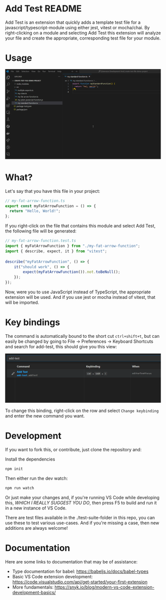 # Add Test README

Add Test is an extension that quickly adds a template test file for a javascript/typescript-module using either jest, vitest or mocha/chai. By right-clicking on a module and selecting Add Test this extension will analyze your file and create the appropriate, corresponding test file for your module. 

# Usage

![How to use Add Test](.public/add-test-hello-world.gif)

# What?

Let's say that you have this file in your project:

```ts
// my-fat-arrow-function.ts
export const myFatArrowFunction = () => {
  return "Hello, World!";
};

```

If you right-click on the file that contains this module and select Add Test, the following file will be generated:

```ts
// my-fat-arrow-function.test.ts
import { myFatArrowFunction } from "./my-fat-arrow-function";
import { describe, expect, it } from "vitest";

describe("myFatArrowFunction", () => {
    it("should work", () => {
        expect(myFatArrowFunction()).not.toBeNull();
    });
});
```

Now, were you to use JavaScript instead of TypeScript, the appropriate extension will be used. And if you use jest or mocha instead of vitest, that will be imported. 

# Key bindings

The command is automatically bound to the short cut `ctrl+shift+t`, but can easily be changed by going to File -> Preferences -> Keyboard Shortcuts and search for add-test, this should give you this view:

![The keyboard shortcuts for add-test](.public/add-keyboard-shortcuts.png)

To change this binding, right-click on the row and select `Change keybinding` and enter the new command you want. 


# Development

If you want to fork this, or contribute, just clone the repository and:

Install the dependencies
```bash
npm init
```

Then either run the dev watch:
```bash
npm run watch
```

Or just make your changes and, if you're running VS Code while developing this, _WHICH I REALLY SUGGEST YOU DO_, then press F5 to build and run it in a new instance of VS Code.

There are test files available in the ./test-suite-folder in this repo, you can use these to test various use-cases. And if you're missing a case, then new additions are always welcome!

# Documentation

Here are some links to documentation that may be of assistance:

 * Type documentation for babel: https://babeljs.io/docs/babel-types
 * Basic VS Code extension development: https://code.visualstudio.com/api/get-started/your-first-extension
 * More fundamentals: https://snyk.io/blog/modern-vs-code-extension-development-basics/